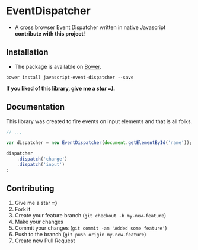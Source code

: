 # EventDispatcher

- A cross browser Event Dispatcher written in native Javascript **contribute with this project**!

## Installation

- The package is available on [Bower](http://bower.io/).

```shell
bower install javascript-event-dispatcher --save
```

**If you liked of this library, give me a *star =)*.**

## Documentation

This library was created to fire events on input elements and that is all folks.

```javascript
// ...

var dispatcher = new EventDispatcher(document.getElementById('name'));

dispatcher
    .dispatch('change')
    .dispatch('input')
;
```

Contributing
------------

1. Give me a star **=)**
1. Fork it
2. Create your feature branch (`git checkout -b my-new-feature`)
3. Make your changes
4. Commit your changes (`git commit -am 'Added some feature'`)
5. Push to the branch (`git push origin my-new-feature`)
6. Create new Pull Request
